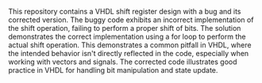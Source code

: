 This repository contains a VHDL shift register design with a bug and its corrected version. The buggy code exhibits an incorrect implementation of the shift operation, failing to perform a proper shift of bits. The solution demonstrates the correct implementation using a for loop to perform the actual shift operation.  This demonstrates a common pitfall in VHDL, where the intended behavior isn't directly reflected in the code, especially when working with vectors and signals.  The corrected code illustrates good practice in VHDL for handling bit manipulation and state update.